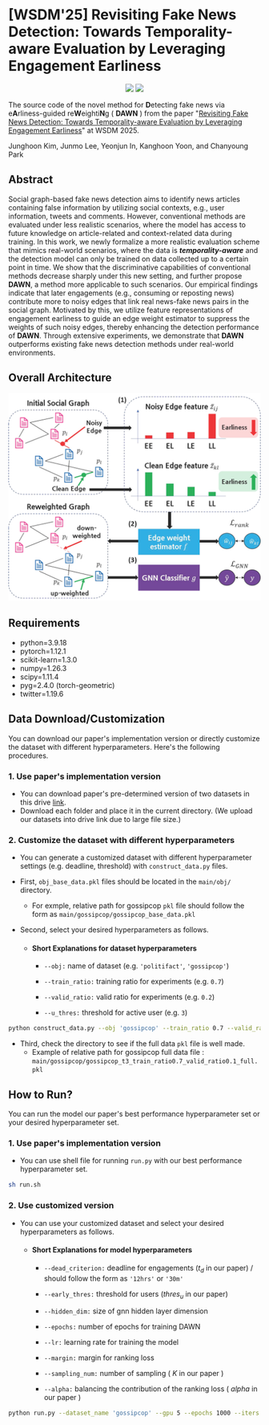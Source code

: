 # [WSDM'25] Revisiting Fake News Detection: Towards Temporality-aware Evaluation by Leveraging Engagement Earliness

<p align="center">   
    <a href="https://pytorch.org/" alt="PyTorch">
      <img src="https://img.shields.io/badge/PyTorch-%23EE4C2C.svg?e&logo=PyTorch&logoColor=white" /></a>
    <a href="https://www.wsdm-conference.org/2025/" alt="Conference">
        <img src="https://img.shields.io/badge/WSDM'25-brightgreen" /></a>
</p>

The source code of the novel method for **D**etecting fake news via e**A**rliness-guided re**W**eighti**N**g ( **DAWN** ) from the paper "[Revisiting Fake News Detection: Towards Temporality-aware Evaluation by Leveraging Engagement Earliness]()" at WSDM 2025.

Junghoon Kim, Junmo Lee, Yeonjun In, Kanghoon Yoon, and Chanyoung Park

## Abstract
Social graph-based fake news detection aims to identify news articles containing false information by utilizing social contexts, e.g., user information, tweets and comments. However, conventional methods are evaluated under less realistic scenarios, where the model has access to future knowledge on article-related and context-related data during training. In this work, we newly formalize a more realistic evaluation scheme that mimics real-world scenarios, where the data is ***temporality-aware*** and the detection model can only be trained on data collected up to a certain point in time. We show that the discriminative capabilities of conventional methods decrease sharply under this new setting, and further propose **DAWN**, a method more applicable to such scenarios. Our empirical findings indicate that later engagements (e.g., consuming or reposting news) contribute more to noisy edges that link real news-fake news pairs in the social graph. Motivated by this, we utilize feature representations of engagement earliness to guide an edge weight estimator to suppress the weights of such noisy edges, thereby enhancing the detection performance of **DAWN**. Through extensive experiments, we demonstrate that **DAWN** outperforms existing fake news detection methods under real-world environments.

## Overall Architecture
<p align="center"><img width="1000" src="./images/architecture.png"></p>

## Requirements
- python=3.9.18
- pytorch=1.12.1
- scikit-learn=1.3.0
- numpy=1.26.3
- scipy=1.11.4 
- pyg=2.4.0 (torch-geometric)
- twitter=1.19.6

## Data Download/Customization

You can download our paper's implementation version or directly customize the dataset with different hyperparameters. Here's the following procedures.

### 1. Use paper's implementation version

- You can download paper's pre-determined version of two datasets in this drive [link](https://drive.google.com/drive/folders/1YbHgef66Jkf_0EaT7GTWm8VmEb3eSEi7?usp=sharing).
- Download each folder and place it in the current directory. (We upload our datasets into drive link due to large file size.)

### 2. Customize the dataset with different hyperparameters

- You can generate a customized dataset with different hyperparameter settings (e.g. deadline, threshold) with ```construct_data.py``` files. 

- First, `obj_base_data.pkl` files should be located in the `main/obj/` directory.
  * For exmple, relative path for gossipcop `pkl` file should follow the form as `main/gossipcop/gossipcop_base_data.pkl`

- Second, select your desired hyperparameters as follows.

  * #### Short Explanations for dataset hyperparameters

    * `--obj:` name of dataset (e.g. `'politifact'`, `'gossipcop'`)

    * `--train_ratio:` training ratio for experiments (e.g. `0.7`)

    * `--valid_ratio:` valid ratio for experiments (e.g. `0.2`)

    * `--u_thres:` threshold for active user (e.g. `3`)

```bash
python construct_data.py --obj 'gossipcop' --train_ratio 0.7 --valid_ratio 0.2 --u_thres 3
```

- Third, check the directory to see if the full data `pkl` file is well made.
  * Example of relative path for gossipcop full data file : `main/gossipcop/gossipcop_t3_train_ratio0.7_valid_ratio0.1_full.pkl`

## How to Run?
You can run the model our paper's best performance hyperparameter set or your desired hyperparameter set.

### 1. Use paper's implementation version

- You can use shell file for running ```run.py``` with our best performance hyperparameter set.
```bash
sh run.sh
```

### 2. Use customized version

- You can use your customized dataset and select your desired hyperparameters as follows.

  * #### Short Explanations for model hyperparameters

    * `--dead_criterion:` deadline for engagements ($t_d$ in our paper) / should follow the form as `'12hrs'` or `'30m'`

    * `--early_thres:` threshold for users ($thres_u$ in our paper)

    * `--hidden_dim:` size of gnn hidden layer dimension

    * `--epochs:`  number of epochs for training DAWN

    * `--lr:` learning rate for training the model  

    * `--margin:` margin for ranking loss 

    * `--sampling_num:` number of sampling ( $K$ in our paper ) 

    * `--alpha:` balancing the contribution of the ranking loss ( $alpha$ in our paper ) 

```bash
python run.py --dataset_name 'gossipcop' --gpu 5 --epochs 1000 --iters 5 --dead_criterion "12hrs" --early_thres 0.7 --sampling_num 10000 --margin 0.0 --alpha 0.3
```



